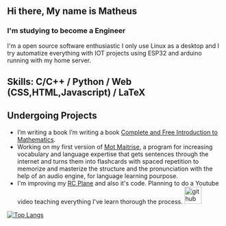 ## Hi there, My name is Matheus
### I'm studying to become a Engineer
I'm a open source software enthusiastic I only use Linux as a desktop and I try automatize everything with IOT projects using ESP32 and arduino running with my home server.

## Skills: C/C++ / Python / Web (CSS,HTML,Javascript) / LaTeX 

## Undergoing Projects
- I’m writing a book I’m writing a book [Complete and Free Introduction to Mathematics](https://github.com/Matheus-Mota1/Complete_and_Free_Introduction_to_Mathematics).
- Working on my first version of [Mot Maitrise](https://github.com/Matheus-Mota1/Moitrise), a program for increasing vocabulary and language expertise that gets sentences through the internet and turns them into flashcards with spaced repetition to memorize and masterize the structure and the pronunciation with the help of an audio engine, for language learning pourpose. 
- I'm improving my [RC Plane](https://github.com/Matheus-Mota1/Airplane-RC-Control) and also it's code. Planning to do a Youtube video teaching everything I've learn thorough the process.
[<img src='https://cdn.jsdelivr.net/npm/simple-icons@3.0.1/icons/github.svg' alt='github' height='40'>](https://github.com/Matheus-Mota1)  

[![Top Langs](https://github-readme-stats.vercel.app/api/top-langs/?username=Matheus-Mota1)](https://github.com/anuraghazra/github-readme-stats)

